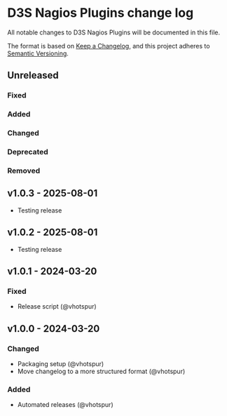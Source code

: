 # D3S Nagios Plugins change log

All notable changes to D3S Nagios Plugins will be documented in this file.

The format is based on [Keep a Changelog](https://keepachangelog.com/en/1.1.0/),
and this project adheres to [Semantic Versioning](https://semver.org/spec/v2.0.0.html).

## Unreleased

### Fixed

### Added

### Changed

### Deprecated

### Removed

## v1.0.3 - 2025-08-01

* Testing release

## v1.0.2 - 2025-08-01

* Testing release

## v1.0.1 - 2024-03-20

### Fixed

* Release script (@vhotspur)

## v1.0.0 - 2024-03-20

### Changed

* Packaging setup (@vhotspur)
* Move changelog to a more structured format (@vhotspur)

### Added

* Automated releases (@vhotspur)
